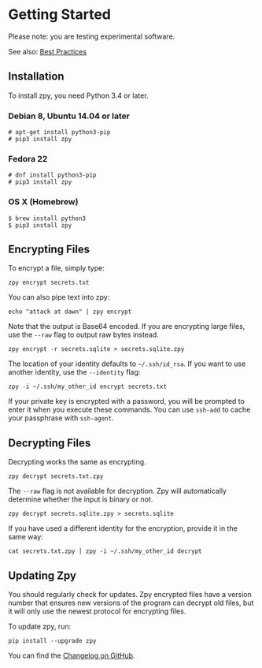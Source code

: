 # Getting Started

Please note: you are testing experimental software.

See also: [Best Practices](best_practices.md)

## Installation

To install zpy, you need Python 3.4 or later.

### Debian 8, Ubuntu 14.04 or later

    # apt-get install python3-pip
    # pip3 install zpy

### Fedora 22

    # dnf install python3-pip
    # pip3 install zpy

### OS X (Homebrew)

    $ brew install python3
    $ pip3 install zpy

## Encrypting Files

To encrypt a file, simply type:

    zpy encrypt secrets.txt

You can also pipe text into zpy:

    echo "attack at dawn" | zpy encrypt

Note that the output is Base64 encoded. If you are encrypting large files,
use the `--raw` flag to output raw bytes instead.

    zpy encrypt -r secrets.sqlite > secrets.sqlite.zpy

The location of your identity defaults to `~/.ssh/id_rsa`. If you want to
use another identity, use the `--identity` flag:

    zpy -i ~/.ssh/my_other_id encrypt secrets.txt

If your private key is encrypted with a password, you will be prompted
to enter it when you execute these commands. You can use `ssh-add` to
cache your passphrase with `ssh-agent`.

## Decrypting Files

Decrypting works the same as encrypting.

    zpy decrypt secrets.txt.zpy

The `--raw` flag is not available for decryption. Zpy will automatically
determine whether the input is binary or not.

    zpy decrypt secrets.sqlite.zpy > secrets.sqlite

If you have used a different identity for the encryption, provide it in
the same way:

    cat secrets.txt.zpy | zpy -i ~/.ssh/my_other_id decrypt

## Updating Zpy

You should regularly check for updates. Zpy encrypted files have a version
number that ensures new versions of the program can decrypt old files, but it
will only use the newest protocol for encrypting files.

To update zpy, run:

    pip install --upgrade zpy

You can find the [Changelog on GitHub](https://github.com/sfstpala/zpy/blob/master/CHANGELOG.md).
